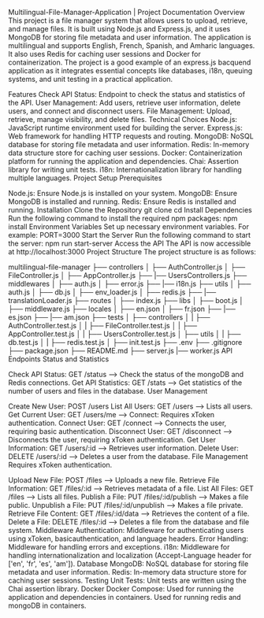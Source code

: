 Multilingual-File-Manager-Application | Project Documentation
Overview
This project is a file manager system that allows users to upload, retrieve, and manage files. It is built using Node.js and Express.js, and it uses MongoDB for storing file metadata and user information. The application is multilingual and supports English, French, Spanish, and Amharic languages. It also uses Redis for caching user sessions and Docker for containerization. The project is a good example of an express.js bacquend application as it integrates essential concepts like databases, i18n, queuing systems, and unit testing in a practical application.

Features
Check API Status: Endpoint to check the status and statistics of the API.
User Management: Add users, retrieve user information, delete users, and connect and disconnect users.
File Management: Upload, retrieve, manage visibility, and delete files.
Technical Choices
Node.js: JavaScript runtime environment used for building the server.
Express.js: Web framework for handling HTTP requests and routing.
MongoDB: NoSQL database for storing file metadata and user information.
Redis: In-memory data structure store for caching user sessions.
Docker: Containerization platform for running the application and dependencies.
Chai: Assertion library for writing unit tests.
i18n: Internationalization library for handling multiple languages.
Project Setup
Prerequisites

Node.js: Ensure Node.js is installed on your system.
MongoDB: Ensure MongoDB is installed and running.
Redis: Ensure Redis is installed and running.
Installation
Clone the Repository git clone <repository-url> cd <repository-directory>
Install Dependencies Run the following command to install the required npm packages: npm install
Environment Variables Set up necessary environment variables. For example: PORT=3000
Start the Server Run the following command to start the server: npm run start-server
Access the API The API is now accessible at http://localhost:3000
Project Structure
The project structure is as follows:

multilingual-file-manager
├── controllers
│   ├── AuthController.js
│   ├── FileController.js
│   ├── AppController.js
├── |── UsersControllers.js
├── middlewares
│   ├── auth.js
│   ├── error.js
├── |── i18n.js
├── utils
│   ├── auth.js
│   ├── db.js
│   ├── env_loader.js
│   ├── redis.js
├── |── translationLoader.js
├── routes
│   ├── index.js
├── libs
│   ├── boot.js
│   ├── middleware.js
├── locales
│   ├── en.json
│   ├── fr.json
├── |── es.json
├── |── am.json
├── tests
│   ├── controllers
│   |             ├── AuthController.test.js
│   |             ├── FileController.test.js
│   |             ├── AppController.test.js
│   |             ├── UsersController.test.js
│   ├── utils
│   |   ├── db.test.js
│   |   ├── redis.test.js
│   ├── init.test.js
├── .env
├── .gitignore
├── package.json
├── README.md
├── server.js
|── worker.js
API Endpoints
Status and Statistics

Check API Status: GET /status --> Check the status of the mongoDB and Redis connections.
Get API Statistics: GET /stats --> Get statistics of the number of users and files in the database.
User Management

Create New User: POST /users
List All Users: GET /users --> Lists all users.
Get Current User: GET /users/me --> Connect: Requires xToken authentication.
Connect User: GET /connect --> Connects the user, requiring basic authentication.
Disconnect User: GET /disconnect --> Disconnects the user, requiring xToken authentication.
Get User Information: GET /users/:id --> Retrieves user information.
Delete User: DELETE /users/:id --> Deletes a user from the database.
File Management Requires xToken authentication.

Upload New File: POST /files --> Uploads a new file.
Retrieve File Information: GET /files/:id --> Retrieves metadata of a file.
List All Files: GET /files --> Lists all files.
Publish a File: PUT /files/:id/publish --> Makes a file public.
Unpublish a File: PUT /files/:id/unpublish --> Makes a file private.
Retrieve File Content: GET /files/:id/data --> Retrieves the content of a file.
Delete a File: DELETE /files/:id --> Deletes a file from the database and file system.
Middleware
Authentication: Middleware for authenticating users using xToken, basicauthentication, and language headers.
Error Handling: Middleware for handling errors and exceptions.
i18n: Middleware for handling internationalization and localization (Accept-Language header for ['en', 'fr', 'es', 'am']).
Database
MongoDB: NoSQL database for storing file metadata and user information.
Redis: In-memory data structure store for caching user sessions.
Testing
Unit Tests: Unit tests are written using the Chai assertion library.
Docker
Docker Compose: Used for running the application and dependencies in containers.
Used for running redis and mongoDB in containers.
